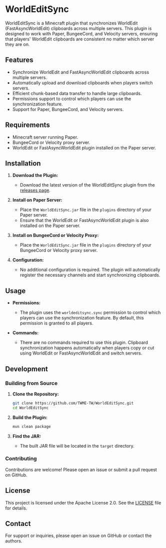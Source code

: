 # WorldEditSync

WorldEditSync is a Minecraft plugin that synchronizes WorldEdit (FastAsyncWorldEdit) clipboards across multiple servers. This plugin is designed to work with Paper, BungeeCord, and Velocity servers, ensuring that players' WorldEdit clipboards are consistent no matter which server they are on.

## Features

- Synchronize WorldEdit and FastAsyncWorldEdit clipboards across multiple servers.
- Automatically upload and download clipboards when players switch servers.
- Efficient chunk-based data transfer to handle large clipboards.
- Permissions support to control which players can use the synchronization feature.
- Support for Paper, BungeeCord, and Velocity servers.

## Requirements

- Minecraft server running Paper.
- BungeeCord or Velocity proxy server.
- WorldEdit or FastAsyncWorldEdit plugin installed on the Paper server.

## Installation

1. **Download the Plugin:**
   - Download the latest version of the WorldEditSync plugin from the [releases page](https://github.com/TWME-TW/WorldEditSync/releases).

2. **Install on Paper Server:**
   - Place the `WorldEditSync.jar` file in the `plugins` directory of your Paper server.
   - Ensure that the WorldEdit or FastAsyncWorldEdit plugin is also installed on the Paper server.

3. **Install on BungeeCord or Velocity Proxy:**
   - Place the `WorldEditSync.jar` file in the `plugins` directory of your BungeeCord or Velocity proxy server.

4. **Configuration:**
   - No additional configuration is required. The plugin will automatically register the necessary channels and start synchronizing clipboards.

## Usage

- **Permissions:**
  - The plugin uses the `worldeditsync.sync` permission to control which players can use the synchronization feature. By default, this permission is granted to all players.

- **Commands:**
  - There are no commands required to use this plugin. Clipboard synchronization happens automatically when players copy or cut using WorldEdit or FastAsyncWorldEdit and switch servers.

## Development

### Building from Source

1. **Clone the Repository:**
   ```sh
   git clone https://github.com/TWME-TW/WorldEditSync.git
   cd WorldEditSync
   ```

2. **Build the Plugin:**
   ```sh
   mvn clean package
   ```

3. **Find the JAR:**
   - The built JAR file will be located in the `target` directory.

### Contributing

Contributions are welcome! Please open an issue or submit a pull request on GitHub.

## License

This project is licensed under the Apache License 2.0. See the [LICENSE](LICENSE) file for details.

## Contact

For support or inquiries, please open an issue on GitHub or contact the authors.
